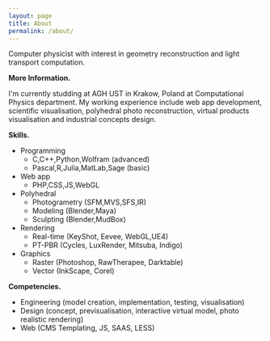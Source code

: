 ```yaml
---
layout: page
title: About
permalink: /about/
---
```



Computer physicist with interest in geometry reconstruction and light transport computation.

**More Information.**

I'm currently studding at AGH UST in Krakow, Poland at Computational Physics department. My working experience include web app development, scientific visualisation, polyhedral photo reconstruction, virtual products visualisation and industrial concepts design.

**Skills.**

* Programming
  * C,C++,Python,Wolfram (advanced)
  * Pascal,R,Julia,MatLab,Sage (basic)
* Web app
  * PHP,CSS,JS,WebGL
* Polyhedral
  * Photogrametry (SFM,MVS,SFS,IR)
  * Modeling (Blender,Maya)
  * Sculpting (Blender,MudBox)
* Rendering
  * Real-time (KeyShot, Eevee, WebGL,UE4)
  * PT-PBR (Cycles, LuxRender, Mitsuba, Indigo)
* Graphics
  * Raster (Photoshop, RawTherapee, Darktable)
  * Vector (InkScape, Corel)

**Competencies.**

* Engineering (model creation, implementation, testing, visualisation)
* Design (concept, previsualisation, interactive virtual model, photo realistic rendering)
* Web (CMS Templating, JS, SAAS, LESS)